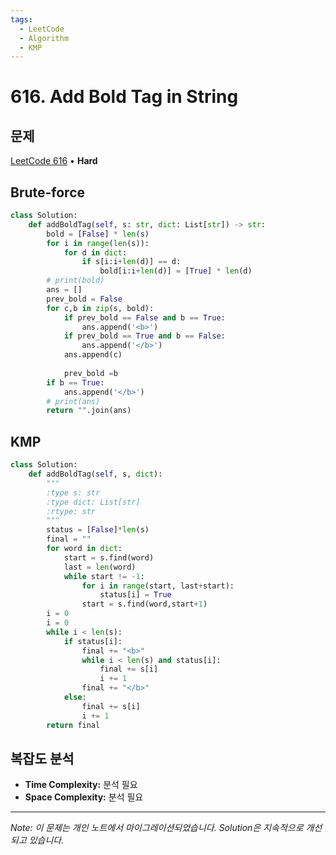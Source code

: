```yaml
---
tags:
  - LeetCode
  - Algorithm
  - KMP
---
```


# 616. Add Bold Tag in String

## 문제

[LeetCode 616](https://leetcode.com/problems/add-bold-tag-in-string/) • **Hard**

## Brute-force

```python
class Solution:
    def addBoldTag(self, s: str, dict: List[str]) -> str:
        bold = [False] * len(s)
        for i in range(len(s)):
            for d in dict:
                if s[i:i+len(d)] == d:
                    bold[i:i+len(d)] = [True] * len(d)
        # print(bold)
        ans = []
        prev_bold = False
        for c,b in zip(s, bold):
            if prev_bold == False and b == True:
                ans.append('<b>')    
            if prev_bold == True and b == False:
                ans.append('</b>')
            ans.append(c)
            
            prev_bold =b
        if b == True:
            ans.append('</b>')
        # print(ans)
        return "".join(ans)
```

  

## KMP

```python
class Solution:
    def addBoldTag(self, s, dict):
        """
        :type s: str
        :type dict: List[str]
        :rtype: str
        """
        status = [False]*len(s)
        final = ""
        for word in dict:
            start = s.find(word)
            last = len(word)
            while start != -1:
                for i in range(start, last+start):
                    status[i] = True
                start = s.find(word,start+1)
        i = 0
        i = 0
        while i < len(s):
            if status[i]:
                final += "<b>"
                while i < len(s) and status[i]:
                    final += s[i]
                    i += 1
                final += "</b>"
            else:
                final += s[i]
                i += 1
        return final
```

## 복잡도 분석

- **Time Complexity:** 분석 필요
- **Space Complexity:** 분석 필요


---

*Note: 이 문제는 개인 노트에서 마이그레이션되었습니다. Solution은 지속적으로 개선되고 있습니다.*
